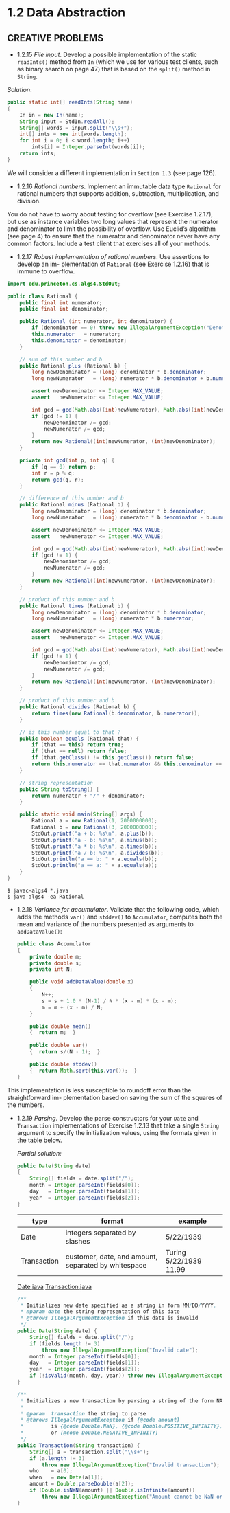 # 1.2 Data Abstraction

## CREATIVE PROBLEMS

- 1.2.15 *File input*. Develop a possible implementation of the static `readInts()` method from `In` (which we use for various test clients, such as binary search on page 47) that is based on the `split()` method in `String`.

*Solution*:

```java
public static int[] readInts(String name)
{
    In in = new In(name);
    String input = StdIn.readAll();
    String[] words = input.split("\\s+");
    int[] ints = new int[words.length];
    for int i = 0; i < word.length; i++)
        ints[i] = Integer.parseInt(words[i]);
    return ints;
}
```

We will consider a different implementation in `Section 1.3` (see page 126).

- 1.2.16 *Rational numbers*. Implement an immutable data type `Rational` for rational numbers that supports addition, subtraction, multiplication, and division.

You do not have to worry about testing for overflow (see Exercise 1.2.17), but use as instance variables two long values that represent the numerator and denominator to limit the possibility of overflow. Use Euclid’s algorithm (see page 4) to ensure that the numerator and denominator never have any common factors. Include a test client that exercises all of your methods.

- 1.2.17 *Robust implementation of rational numbers*. Use assertions to develop an im- plementation of `Rational` (see Exercise 1.2.16) that is immune to overflow.

```java
import edu.princeton.cs.algs4.StdOut;

public class Rational {
    public final int numerator;
    public final int denominator;

    public Rational (int numerator, int denominator) {
        if (denominator == 0) throw new IllegalArgumentException("Denominator can't be zero");
        this.numerator   = numerator;
        this.denominator = denominator;
    }

    // sum of this number and b
    public Rational plus (Rational b) {
        long newDenominator = (long) denominator * b.denominator;
        long newNumerator   = (long) numerator * b.denominator + b.numerator * denominator;

        assert newDenominator <= Integer.MAX_VALUE;
        assert   newNumerator <= Integer.MAX_VALUE;

        int gcd = gcd(Math.abs((int)newNumerator), Math.abs((int)newDenominator));
        if (gcd != 1) {
            newDenominator /= gcd;
            newNumerator /= gcd;
        }
        return new Rational((int)newNumerator, (int)newDenominator);
    }

    private int gcd(int p, int q) {
        if (q == 0) return p;
        int r = p % q;
        return gcd(q, r);
    }

    // difference of this number and b
    public Rational minus (Rational b) {
        long newDenominator = (long) denominator * b.denominator;
        long newNumerator   = (long) numerator * b.denominator - b.numerator * denominator;

        assert newDenominator <= Integer.MAX_VALUE;
        assert   newNumerator <= Integer.MAX_VALUE;

        int gcd = gcd(Math.abs((int)newNumerator), Math.abs((int)newDenominator));
        if (gcd != 1) {
            newDenominator /= gcd;
            newNumerator /= gcd;
        }
        return new Rational((int)newNumerator, (int)newDenominator);
    }

    // product of this number and b
    public Rational times (Rational b) {
        long newDenominator = (long) denominator * b.denominator;
        long newNumerator   = (long) numerator * b.numerator;

        assert newDenominator <= Integer.MAX_VALUE;
        assert   newNumerator <= Integer.MAX_VALUE;

        int gcd = gcd(Math.abs((int)newNumerator), Math.abs((int)newDenominator));
        if (gcd != 1) {
            newDenominator /= gcd;
            newNumerator /= gcd;
        }
        return new Rational((int)newNumerator, (int)newDenominator);
    }

    // product of this number and b
    public Rational divides (Rational b) {
        return times(new Rational(b.denominator, b.numerator));
    }

    // is this number equal to that ?
    public boolean equals (Rational that) {
        if (that == this) return true;
        if (that == null) return false;
        if (that.getClass() != this.getClass()) return false;
        return this.numerator == that.numerator && this.denominator == that.denominator;
    }

    // string representation
    public String toString() {
        return numerator + "/" + denominator;
    }

    public static void main(String[] args) {
        Rational a = new Rational(1, 2000000000);
        Rational b = new Rational(3, 2000000000);
        StdOut.printf("a + b: %s\n", a.plus(b));
        StdOut.printf("a - b: %s\n", a.minus(b));
        StdOut.printf("a * b: %s\n", a.times(b));
        StdOut.printf("a / b: %s\n", a.divides(b));
        StdOut.println("a == b: " + a.equals(b));
        StdOut.println("a == a: " + a.equals(a));
    }
}
```

```
$ javac-algs4 *.java
$ java-algs4 -ea Rational
```

- 1.2.18 *Variance for accumulator*. Validate that the following code, which adds the methods `var()` and `stddev()` to `Accumulator`, computes both the mean and variance of the numbers presented as arguments to `addDataValue()`:

    ```java
    public class Accumulator
    {
        private double m;
        private double s;
        private int N;

        public void addDataValue(double x)
        {
            N++;
            s = s + 1.0 * (N-1) / N * (x - m) * (x - m);
            m = m + (x - m) / N;
        }

        public double mean()
        {  return m;  }
        
        public double var()
        {  return s/(N - 1);  }

        public double stddev()
        {  return Math.sqrt(this.var());  }
    }
    ```

This implementation is less susceptible to roundoff error than the straightforward im- plementation based on saving the sum of the squares of the numbers.

- 1.2.19 *Parsing*. Develop the parse constructors for your `Date` and `Transaction` implementations of Exercise 1.2.13 that take a single `String` argument to specify the initialization values, using the formats given in the table below.

    *Partial solution:*

    ```java
    public Date(String date)
    {
        String[] fields = date.split("/");
        month = Integer.parseInt(fields[0]);
        day   = Integer.parseInt(fields[1]);
        year  = Integer.parseInt(fields[2]);
    }
    ```

    type | format | example
    -----|--------|---------
    Date | integers separated by slashes | 5/22/1939
    Transaction | customer, date, and amount, separated by whitespace | Turing 5/22/1939 11.99

    [Date.java](https://algs4.cs.princeton.edu/code/edu/princeton/cs/algs4/Date.java.html)
    [Transaction.java](https://algs4.cs.princeton.edu/code/edu/princeton/cs/algs4/Transaction.java.html)

    ```java
    /**
     * Initializes new date specified as a string in form MM/DD/YYYY.
     * @param date the string representation of this date
     * @throws IllegalArgumentException if this date is invalid
     */
    public Date(String date) {
        String[] fields = date.split("/");
        if (fields.length != 3)
            throw new IllegalArgumentException("Invalid date");
        month = Integer.parseInt(fields[0]);
        day   = Integer.parseInt(fields[1]);
        year  = Integer.parseInt(fields[2]);
        if (!isValid(month, day, year)) throw new IllegalArgumentException("Invalid date");
    }

    /**
     * Initializes a new transaction by parsing a string of the form NAME DATE AMOUNT.
     *
     * @param  transaction the string to parse
     * @throws IllegalArgumentException if {@code amount} 
     *         is {@code Double.NaN}, {@code Double.POSITIVE_INFINITY},
     *         or {@code Double.NEGATIVE_INFINITY}
     */
    public Transaction(String transaction) {
        String[] a = transaction.split("\\s+");
        if (a.length != 3)
            throw new IllegalArgumentException("Invalid transaction");
        who    = a[0];
        when   = new Date(a[1]);
        amount = Double.parseDouble(a[2]);
        if (Double.isNaN(amount) || Double.isInfinite(amount))
            throw new IllegalArgumentException("Amount cannot be NaN or infinite");
    }
    ```
